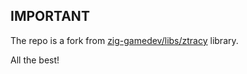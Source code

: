 ## IMPORTANT

The repo is a fork from [zig-gamedev/libs/ztracy](https://github.com/zig-gamedev/zig-gamedev/tree/main/libs/ztracy) library.

All the best!
